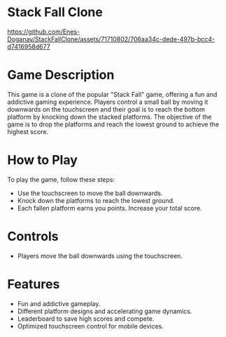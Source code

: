 # Stack Fall Clone


https://github.com/Enes-Doganay/StackFallClone/assets/71710802/706aa34c-dede-497b-bcc4-d7416958d677


# Game Description
This game is a clone of the popular "Stack Fall" game, offering a fun and addictive gaming experience. Players control a small ball by moving it downwards on the touchscreen and their goal is to reach the bottom platform by knocking down the stacked platforms. The objective of the game is to drop the platforms and reach the lowest ground to achieve the highest score.

# How to Play
To play the game, follow these steps:

- Use the touchscreen to move the ball downwards.
- Knock down the platforms to reach the lowest ground.
- Each fallen platform earns you points. Increase your total score.
# Controls
- Players move the ball downwards using the touchscreen.
# Features
- Fun and addictive gameplay.
- Different platform designs and accelerating game dynamics.
- Leaderboard to save high scores and compete.
- Optimized touchscreen control for mobile devices.
